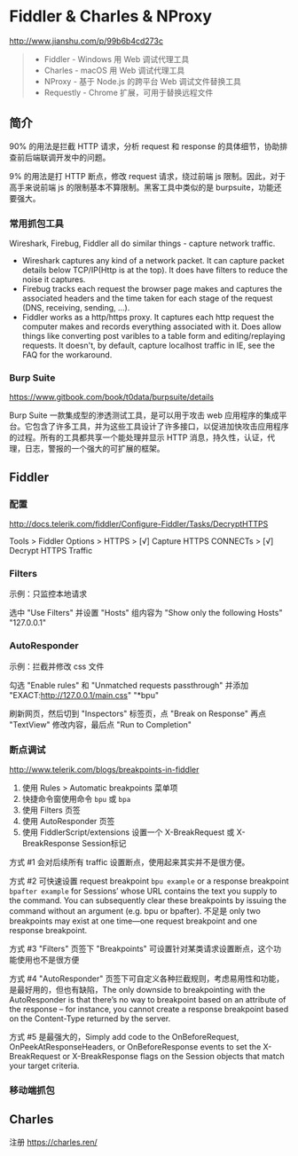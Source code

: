 # Fiddler & Charles & NProxy

http://www.jianshu.com/p/99b6b4cd273c

> * Fiddler - Windows 用 Web 调试代理工具
> * Charles - macOS 用 Web 调试代理工具
> * NProxy - 基于 Node.js 的跨平台 Web 调试文件替换工具
> * Requestly - Chrome 扩展，可用于替换远程文件


## 简介

90% 的用法是拦截 HTTP 请求，分析 request 和 response 的具体细节，协助排查前后端联调开发中的问题。

9% 的用法是打 HTTP 断点，修改 request 请求，绕过前端 js 限制。因此，对于高手来说前端 js 的限制基本不算限制。黑客工具中类似的是 burpsuite，功能还要强大。

### 常用抓包工具

Wireshark, Firebug, Fiddler all do similar things - capture network traffic.

* Wireshark captures any kind of a network packet. It can capture packet details below TCP/IP(Http is at the top). It does have filters to reduce the noise it captures.
* Firebug tracks each request the browser page makes and captures the associated headers and the time taken for each stage of the request (DNS, receiving, sending, ...).
* Fiddler works as a http/https proxy. It captures each http request the computer makes and records everything associated with it. Does allow things like converting post varibles to a table form and editing/replaying requests. It doesn't, by default, capture localhost traffic in IE, see the FAQ for the workaround.

### Burp Suite

https://www.gitbook.com/book/t0data/burpsuite/details

Burp Suite 一款集成型的渗透测试工具，是可以用于攻击 web 应用程序的集成平台。它包含了许多工具，并为这些工具设计了许多接口，以促进加快攻击应用程序的过程。所有的工具都共享一个能处理并显示 HTTP 消息，持久性，认证，代理，日志，警报的一个强大的可扩展的框架。


## Fiddler

### 配置

http://docs.telerik.com/fiddler/Configure-Fiddler/Tasks/DecryptHTTPS

Tools > Fiddler Options > HTTPS > [√] Capture HTTPS CONNECTs > [√] Decrypt HTTPS Traffic

### Filters

示例：只监控本地请求

选中 "Use Filters" 并设置 "Hosts" 组内容为 "Show only the following Hosts" "127.0.0.1"

### AutoResponder

示例：拦截并修改 css 文件

勾选 "Enable rules" 和 "Unmatched requests passthrough" 并添加 "EXACT:http://127.0.0.1/main.css" "*bpu"

刷新网页，然后切到 "Inspectors" 标签页，点 "Break on Response" 再点 "TextView" 修改内容，最后点 "Run to Completion"

### 断点调试

http://www.telerik.com/blogs/breakpoints-in-fiddler

1. 使用 Rules > Automatic breakpoints 菜单项
2. 快捷命令窗使用命令 `bpu` 或 `bpa`
3. 使用 Filters 页签
4. 使用 AutoResponder 页签
5. 使用 FiddlerScript/extensions 设置一个 X-BreakRequest 或 X-BreakResponse Session标记

方式 #1 会对后续所有 traffic 设置断点，使用起来其实并不是很方便。

方式 #2 可快速设置 request breakpoint `bpu example` or a response breakpoint `bpafter example` for Sessions’ whose URL contains the text you supply to the command. You can subsequently clear these breakpoints by issuing the command without an argument (e.g. bpu or bpafter). 不足是 only two breakpoints may exist at one time—one request breakpoint and one response breakpoint.

方式 #3 "Filters" 页签下 "Breakpoints" 可设置针对某类请求设置断点，这个功能使用也不是很方便

方式 #4 "AutoResponder" 页签下可自定义各种拦截规则，考虑易用性和功能，是最好用的，但也有缺陷，The only downside to breakpointing with the AutoResponder is that there’s no way to breakpoint based on an attribute of the response – for instance, you cannot create a response breakpoint based on the Content-Type returned by the server.

方式 #5 是最强大的，Simply add code to the OnBeforeRequest, OnPeekAtResponseHeaders, or OnBeforeResponse events to set the X-BreakRequest or X-BreakResponse flags on the Session objects that match your target criteria.


### 移动端抓包



## Charles

注册 https://charles.ren/

